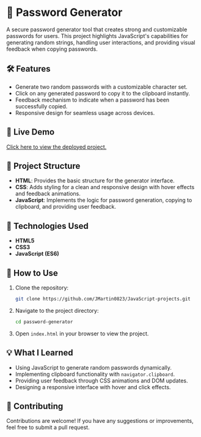 # 🔑 Password Generator

A secure password generator tool that creates strong and customizable passwords for users. This project highlights JavaScript's capabilities for generating random strings, handling user interactions, and providing visual feedback when copying passwords.

## 🛠 Features

- Generate two random passwords with a customizable character set.
- Click on any generated password to copy it to the clipboard instantly.
- Feedback mechanism to indicate when a password has been successfully copied.
- Responsive design for seamless usage across devices.

## 🚀 Live Demo

[Click here to view the deployed project.](#)

## 📂 Project Structure

- **HTML**: Provides the basic structure for the generator interface.
- **CSS**: Adds styling for a clean and responsive design with hover effects and feedback animations.
- **JavaScript**: Implements the logic for password generation, copying to clipboard, and providing user feedback.

## 🧰 Technologies Used

- **HTML5**
- **CSS3**
- **JavaScript (ES6)**

## 📜 How to Use

1. Clone the repository:
    ```bash
    git clone https://github.com/JMartin0823/JavaScript-projects.git
    ```

2. Navigate to the project directory:
    ```bash
    cd password-generator
    ```

3. Open `index.html` in your browser to view the project.

## 💡 What I Learned

- Using JavaScript to generate random passwords dynamically.
- Implementing clipboard functionality with `navigator.clipboard`.
- Providing user feedback through CSS animations and DOM updates.
- Designing a responsive interface with hover and click effects.

## 🤝 Contributing

Contributions are welcome! If you have any suggestions or improvements, feel free to submit a pull request.
